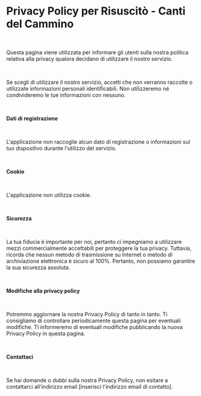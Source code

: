 # **Privacy Policy per Risuscitò - Canti del Cammino**

 

Questa pagina viene utilizzata per informare gli utenti sulla nostra politica relativa alla privacy qualora decidano di utilizzare il nostro servizio.

 

Se scegli di utilizzare il nostro servizio, accetti che non verranno raccolte o utilizzate informazioni personali identificabili. Non utilizzeremo né condivideremo le tue informazioni con nessuno.

 

**Dati di registrazione**

 

L'applicazione non raccoglie alcun dato di registrazione o informazioni sul tuo dispositivo durante l'utilizzo del servizio.

 

**Cookie**

 

L'applicazione non utilizza cookie.

 

**Sicurezza**

 

La tua fiducia è importante per noi, pertanto ci impegniamo a utilizzare mezzi commercialmente accettabili per proteggere la tua privacy. Tuttavia, ricorda che nessun metodo di trasmissione su Internet o metodo di archiviazione elettronica è sicuro al 100%. Pertanto, non possiamo garantire la sua sicurezza assoluta.

 

**Modifiche alla privacy policy**

 

Potremmo aggiornare la nostra Privacy Policy di tanto in tanto. Ti consigliamo di controllare periodicamente questa pagina per eventuali modifiche. Ti informeremo di eventuali modifiche pubblicando la nuova Privacy Policy in questa pagina.

 

**Contattaci**

 

Se hai domande o dubbi sulla nostra Privacy Policy, non esitare a contattarci all'indirizzo email [inserisci l'indirizzo email di contatto].

 
